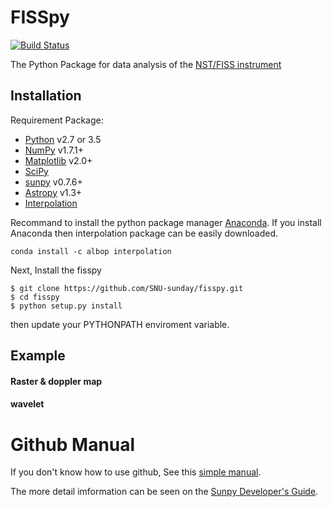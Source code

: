 # FISSpy

[![Build Status](https://ci.appveyor.com/api/projects/status/xow461iejsjvp9vl?svg=true)](https://ci.appveyor.com/project/kailia0209/fisspy)

The Python Package for data analysis of the [NST/FISS instrument](http://fiss.snu.ac.kr/)

Installation
------------

Requirement Package:

* [Python](http://www.python.org) v2.7 or 3.5
* [NumPy](http://numpy.scipy.org/) v1.7.1+
* [Matplotlib](http://matplotlib.sourceforge.net/) v2.0+
* [SciPy](http://www.scipy.org/)
* [sunpy](http://sunpy.org/) v0.7.6+
* [Astropy](http://astropy.org) v1.3+
* [Interpolation](https://github.com/EconForge/interpolation.py)

Recommand to install the python package manager [Anaconda](https://www.continuum.io/why-anaconda).
If you install Anaconda then interpolation package can be easily downloaded.

    conda install -c albop interpolation

Next, Install the fisspy

    $ git clone https://github.com/SNU-sunday/fisspy.git
    $ cd fisspy
    $ python setup.py install

then update your PYTHONPATH enviroment variable.

Example
----------
#### Raster & doppler map

#### wavelet

# Github Manual
If you don't know how to use github, See this [simple manual](https://guides.github.com/activities/hello-world/).

The more detail imformation can be seen on the [Sunpy Developer's Guide](http://docs.sunpy.org/en/stable/dev.html).
